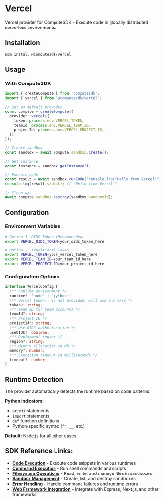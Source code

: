 # Vercel

Vercel provider for ComputeSDK - Execute code in globally distributed serverless environments.

## Installation

```bash
npm install @computesdk/vercel
```

## Usage

### With ComputeSDK

```typescript
import { createCompute } from 'computesdk';
import { vercel } from '@computesdk/vercel';

// Set as default provider
const compute = createCompute({ 
  provider: vercel({ 
    token: process.env.VERCEL_TOKEN,
    teamId: process.env.VERCEL_TEAM_ID,
    projectId: process.env.VERCEL_PROJECT_ID,
  }) 
});

// Create sandbox
const sandbox = await compute.sandbox.create();

// Get instance
const instance = sandbox.getInstance();

// Execute code
const result = await sandbox.runCode('console.log("Hello from Vercel!")');
console.log(result.stdout); // "Hello from Vercel!"

// Clean up
await compute.sandbox.destroy(sandbox.sandboxId);
```

## Configuration

### Environment Variables

```bash
# Option 1: OIDC Token (Recommended)
export VERCEL_OIDC_TOKEN=your_oidc_token_here

# Option 2: Traditional Token
export VERCEL_TOKEN=your_vercel_token_here
export VERCEL_TEAM_ID=your_team_id_here
export VERCEL_PROJECT_ID=your_project_id_here
```

### Configuration Options

```typescript
interface VercelConfig {
  /** Runtime environment */
  runtime?: 'node' | 'python';
  /** Vercel token - if not provided, will use env vars */
  token?: string;
  /** Team ID for team accounts */
  teamId?: string;
  /** Project ID */
  projectId?: string;
  /** Use OIDC authentication */
  useOIDC?: boolean;
  /** Deployment region */
  region?: string;
  /** Memory allocation in MB */
  memory?: number;
  /** Execution timeout in milliseconds */
  timeout?: number;
}
```


## Runtime Detection

The provider automatically detects the runtime based on code patterns:

**Python indicators:**
- `print(` statements
- `import` statements  
- `def` function definitions
- Python-specific syntax (`f"`, `__`, etc.)

**Default:** Node.js for all other cases


## SDK Reference Links:

- **[Code Execution](https://www.computesdk.com/docs/reference/code-execution)** - Execute code snippets in various runtimes
- **[Command Execution](https://www.computesdk.com/docs/reference/code-execution#runcommand-method)** - Run shell commands and scripts
- **[Filesystem Operations](https://www.computesdk.com/docs/reference/filesystem)** - Read, write, and manage files in sandboxes
- **[Sandbox Management](https://www.computesdk.com/docs/reference/sandbox-management.md)** - Create, list, and destroy sandboxes
- **[Error Handling](https://www.computesdk.com/docs/reference/api-integration.md#error-handling)** - Handle command failures and runtime errors
- **[Web Framework Integration](https://www.computesdk.com/docs/reference/api-integration#web-framework-integration)** - Integrate with Express, Next.js, and other frameworks
